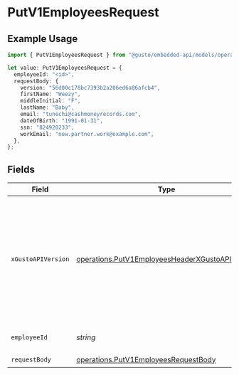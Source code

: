 # PutV1EmployeesRequest

## Example Usage

```typescript
import { PutV1EmployeesRequest } from "@gusto/embedded-api/models/operations/putv1employees.js";

let value: PutV1EmployeesRequest = {
  employeeId: "<id>",
  requestBody: {
    version: "56d00c178bc7393b2a206ed6a86afcb4",
    firstName: "Weezy",
    middleInitial: "F",
    lastName: "Baby",
    email: "tunechi@cashmoneyrecords.com",
    dateOfBirth: "1991-01-31",
    ssn: "824920233",
    workEmail: "new.partner.work@example.com",
  },
};
```

## Fields

| Field                                                                                                                                                                                                                        | Type                                                                                                                                                                                                                         | Required                                                                                                                                                                                                                     | Description                                                                                                                                                                                                                  |
| ---------------------------------------------------------------------------------------------------------------------------------------------------------------------------------------------------------------------------- | ---------------------------------------------------------------------------------------------------------------------------------------------------------------------------------------------------------------------------- | ---------------------------------------------------------------------------------------------------------------------------------------------------------------------------------------------------------------------------- | ---------------------------------------------------------------------------------------------------------------------------------------------------------------------------------------------------------------------------- |
| `xGustoAPIVersion`                                                                                                                                                                                                           | [operations.PutV1EmployeesHeaderXGustoAPIVersion](../../models/operations/putv1employeesheaderxgustoapiversion.md)                                                                                                           | :heavy_minus_sign:                                                                                                                                                                                                           | Determines the date-based API version associated with your API call. If none is provided, your application's [minimum API version](https://docs.gusto.com/embedded-payroll/docs/api-versioning#minimum-api-version) is used. |
| `employeeId`                                                                                                                                                                                                                 | *string*                                                                                                                                                                                                                     | :heavy_check_mark:                                                                                                                                                                                                           | The UUID of the employee                                                                                                                                                                                                     |
| `requestBody`                                                                                                                                                                                                                | [operations.PutV1EmployeesRequestBody](../../models/operations/putv1employeesrequestbody.md)                                                                                                                                 | :heavy_check_mark:                                                                                                                                                                                                           | N/A                                                                                                                                                                                                                          |